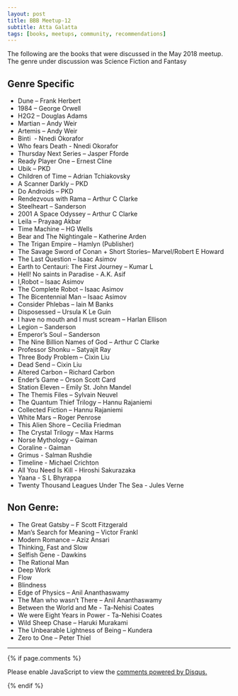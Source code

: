 ```yaml
---
layout: post
title: BBB Meetup-12
subtitle: Atta Galatta
tags: [books, meetups, community, recommendations]
---
```


<p>The following are the books that were discussed in the May 2018 meetup. The genre under discussion was Science Fiction and Fantasy </p>

## Genre Specific

- Dune – Frank Herbert
- 1984 – George Orwell
- H2G2 – Douglas Adams
- Martian – Andy Weir
- Artemis – Andy Weir
- Binti  - Nnedi Okorafor
- Who fears Death - Nnedi Okorafor
- Thursday Next Series – Jasper Fforde
- Ready Player One – Ernest Cline
- Ubik – PKD
- Children of Time – Adrian Tchiakovsky
- A Scanner Darkly – PKD
- Do Androids – PKD
- Rendezvous with Rama – Arthur C Clarke
- Steelheart – Sanderson
- 2001 A Space Odyssey – Arthur C Clarke
- Leila – Prayaag Akbar
- Time Machine – HG Wells
- Bear and The Nightingale – Katherine Arden
- The Trigan Empire – Hamlyn (Publisher)
- The Savage Sword of Conan + Short Stories– Marvel/Robert E Howard
- The Last Question – Isaac Asimov
- Earth to Centauri: The First Journey – Kumar L
- Hell! No saints in Paradise - A.K. Asif
- I,Robot – Isaac Asimov
- The Complete Robot – Isaac Asimov
- The Bicentennial Man – Isaac Asimov
- Consider Phlebas – Iain M Banks
- Disposessed – Ursula K Le Guin
- I have no mouth and I must scream – Harlan Ellison
- Legion – Sanderson
- Emperor’s Soul – Sanderson
- The Nine Billion Names of God – Arthur C Clarke
- Professor Shonku – Satyajit Ray
- Three Body Problem – Cixin Liu
- Dead Send – Cixin Liu
- Altered Carbon – Richard Carbon
- Ender’s Game – Orson Scott Card
- Station Eleven – Emily St. John Mandel
- The Themis Files – Sylvain Neuvel
- The Quantum Thief Trilogy – Hannu Rajaniemi
- Collected Fiction – Hannu Rajaniemi
- White Mars – Roger Penrose
- This Alien Shore – Cecilia Friedman
- The Crystal Trilogy – Max Harms
- Norse Mythology – Gaiman
- Coraline - Gaiman
- Grimus - Salman Rushdie
- Timeline - Michael Crichton
- All You Need Is Kill - Hiroshi Sakurazaka
- Yaana - S L Bhyrappa
- Twenty Thousand Leagues Under The Sea - Jules Verne


## Non Genre:
 
- The Great Gatsby – F Scott Fitzgerald
- Man’s Search for Meaning – Victor Frankl
- Modern Romance – Aziz Ansari
- Thinking, Fast and Slow
- Selfish Gene - Dawkins
- The Rational Man
- Deep Work
- Flow 
- Blindness
- Edge of Physics – Anil Ananthaswamy
- The Man who wasn’t There – Anil Ananthaswamy
- Between the World and Me - Ta-Nehisi Coates
- We were Eight Years in Power - Ta-Nehisi Coates
- Wild Sheep Chase – Haruki Murakami
- The Unbearable Lightness of Being – Kundera
- Zero to One – Peter Thiel

<hr/>


{% if page.comments %}
<div id="disqus_thread"></div>
<script>

/**
*  RECOMMENDED CONFIGURATION VARIABLES: EDIT AND UNCOMMENT THE SECTION BELOW TO INSERT DYNAMIC VALUES FROM YOUR PLATFORM OR CMS.
*  LEARN WHY DEFINING THESE VARIABLES IS IMPORTANT: https://disqus.com/admin/universalcode/#configuration-variables*/
/*
var disqus_config = function () {
this.page.url = abhiramr.github.io/2018-06-26-Django-Filter-To-Shorten-Naturaltime;  // Replace PAGE_URL with your page's canonical URL variable
this.page.identifier = 2018-06-26-Django-Filter-To-Shorten-Naturaltime; // Replace PAGE_IDENTIFIER with your page's unique identifier variable
};
*/
(function() { // DON'T EDIT BELOW THIS LINE
var d = document, s = d.createElement('script');
s.src = 'https://abhiramr.disqus.com/embed.js';
s.setAttribute('data-timestamp', +new Date());
(d.head || d.body).appendChild(s);
})();
</script>
<noscript>Please enable JavaScript to view the <a href="https://disqus.com/?ref_noscript">comments powered by Disqus.</a></noscript>
                            
{% endif %}